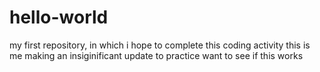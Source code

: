 # hello-world
my first repository, in which i hope to complete this coding activity
this is me making an insiginificant update to practice
want to see if this works
